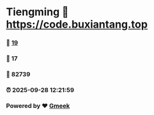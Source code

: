 # Tiengming :link: https://code.buxiantang.top 
### :page_facing_up: [19](https://code.buxiantang.top/tag.html) 
### :speech_balloon: 17 
### :hibiscus: 82739 
### :alarm_clock: 2025-09-28 12:21:59 
### Powered by :heart: [Gmeek](https://github.com/Meekdai/Gmeek)
